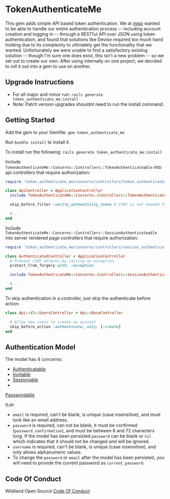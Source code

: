 TokenAuthenticateMe
=====================

This gem adds simple API based token authentication. We at [inigo](http://inigo.io) wanted to be able to handle our entire authentication process -- including account creation and logging in -- through a RESTful API over JSON using token authentication, and found that solutions like Devise required too much hand holding due to its complexity to ultimately get the functionality that we wanted. Unfortunately we were unable to find a satisfactory existing solution -- though I'm sure one does exist, this isn't a new problem -- so we set out to create our own. After using internally on one project, we decided to roll it out into a gem to use on another.

## Upgrade Instructions
  - For all major and minor run: `rails generate token_authenticate_me:install`
  - Note: Patch version upgrades shouldnt need to run the install command.

## Getting Started

Add the gem to your Gemfile:
`gem token_authenticate_me`

Run `bundle install` to install it.

To install run the following:
`rails generate token_authenticate_me:install`

Include `TokenAuthenticateMe::Concerns::Controllers::TokenAuthenticateable` into api controllers that require authorization:
````rb
require 'token_authenticate_me/concerns/controllers/token_authenticateable'

class ApiController < ApplicationController
  include TokenAuthenticateMe::Concerns::Controllers::TokenAuthenticateable

  skip_before_filter :verify_authenticity_token # CSRF is not needed for header or param based auth

  #...
end
````

Include `TokenAuthenticateMe::Concerns::Controllers::SessionAuthenticateable` into server rendered page controllers that require authorization:
````rb
require 'token_authenticate_me/concerns/controllers/session_authenticateable'

class AuthenticatedController < ApplicationController
  # Prevent CSRF attacks by raising an exception.
  protect_from_forgery with: :exception

  include TokenAuthenticateMe::Concerns::Controllers::SessionAuthenticateable

  #...
end
````

To skip authentication in a controller, just skip the authenticate before action:
````rb
class Api::V1::UsersController < Api::BaseController

  # Allow new users to create an account
  skip_before_action :authenticate, only: [:create]
end
````

## Authentication Model
The model has 4 concerns:
* [Authenticatable](https://github.com/wildland/token_authenticate_me/blob/master/lib/token_authenticate_me/concerns/models/authenticatable.rb)
* [Invitable](https://github.com/wildland/token_authenticate_me/blob/master/lib/token_authenticate_me/concerns/models/invitable.rb)
* [Sessionable](https://github.com/wildland/token_authenticate_me/blob/master/lib/token_authenticate_me/concerns/models/sessionable.rb)
*
[Passwordable](https://github.com/wildland/token_authenticate_me/blob/master/lib/token_authenticate_me/concerns/models/passwordable.rb)

*tl;dr*:
* `email` is required, can't be blank, is unique (case insensitive), and must look like an email address.
* `password` is required, can not be blank, it must be confirmed (`password_confirmation`), and must be between 8 and 72 characters long. If the model has been persisted `password` can be blank or `nil` which indicates that it should not be changed and will be ignored.
* `username` is required, can't be blank, is unique (case insensitive), and only allows alphanumeric values.
* To change the `password` or `email` after the model has been persisted, you will need to provide the current password as `current_password`.

## Code Of Conduct
Wildland Open Source [Code Of Conduct](https://github.com/wildland/code-of-conduct)
